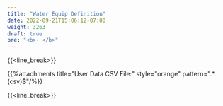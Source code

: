 ```yaml
---
title: "Water Equip Definition"
date: 2022-09-21T15:06:12-07:00
weight: 3263
draft: true
pre: "<b>- </b>"
---
```


{{<line_break>}}

{{%attachments title="User Data CSV File:" style="orange" pattern=".*\.(csv)$"/%}}

{{<line_break>}}